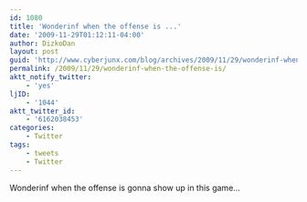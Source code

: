 ```yaml
---
id: 1080
title: 'Wonderinf when the offense is ...'
date: '2009-11-29T01:12:11-04:00'
author: DizkoDan
layout: post
guid: 'http://www.cyberjunx.com/blog/archives/2009/11/29/wonderinf-when-the-offense-is/'
permalink: /2009/11/29/wonderinf-when-the-offense-is/
aktt_notify_twitter:
    - 'yes'
ljID:
    - '1044'
aktt_twitter_id:
    - '6162038453'
categories:
    - Twitter
tags:
    - tweets
    - Twitter
---
```


Wonderinf when the offense is gonna show up in this game…